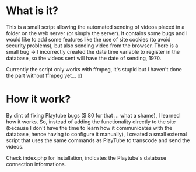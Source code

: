 # What is it?
This is a small script allowing the automated sending of videos placed in a folder on the web server (or simply the server). It contains some bugs and I would like to add some features like the use of site cookies (to avoid security problems), but also sending video from the browser.
There is a small bug -> I incorrectly created the date time variable to register in the database, so the videos sent will have the date of sending, 1970.

Currently the script only works with ffmpeg, it's stupid but I haven't done the part without ffmpeg yet... x)

# How it work?
By dint of fixing Playtube bugs ($ 80 for that ... what a shame), I learned how it works. So, instead of adding the functionality directly to the site (because I don't have the time to learn how it communicates with the database, hence having to configure it manually), I created a small external script that uses the same commands as PlayTube to transcode and send the videos.

Check index.php for installation, indicates the Playtube's database connection informations.